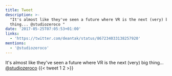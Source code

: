 ```yaml
---
title: Tweet
description: >-
  "It's almost like they've seen a future where VR is the next (very) big
  thing... @studiozeroco "
date: '2017-05-25T07:05:53+01:00'
links:
  - 'https://twitter.com/deantak/status/867234033138257920'
mentions:
  - '@studiozeroco'
---
```

It's almost like they've seen a future where VR is the next (very) big thing... [@studiozeroco](https://twitter.com/@studiozeroco) 
      {{< tweet 1 2 >}}
    
